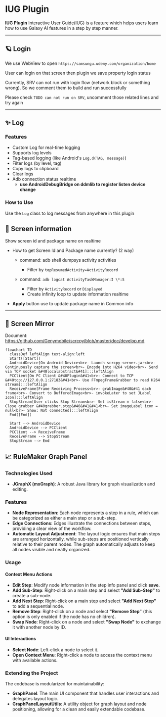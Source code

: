 # IUG Plugin

**IUG Plugin** Interactive User Guide(IUG) is a feature which helps users learn how to use Galaxy AI features in a step by step manner.

---

## 🪐 Login
We use WebView to open `https://samsungu.udemy.com/organization/home`

User can login on that screen then plugin we save property login status

Currently, SRV can not run with login flow (network block or something wrong). So we comment them to build and run successfully

Please check `TODO can not run on SRV`, uncomment those related lines and try again

---

## ✨ Log
### Features

- Custom Log for real-time logging
- Supports log levels
- Tag-based logging (like Android's `Log.d(TAG, message)`)
- Filter logs (by level, tag)
- Copy logs to clipboard
- Clear logs
- Adb connection status realtime
  - **use AndroidDebugBridge on ddmlib to register listen device change**

### How to Use

Use the `Log` class to log messages from anywhere in this plugin

## 📡 Screen information
Show screen id and package name on realtime

- How to get Screen Id and Package name currently? (2 way)

  - command: adb shell dumpsys activity activities
    - Filter by `topResumedActivity=ActivityRecord`

  - command: `adb logcat ActivityTaskManager:I \*:S`
    - Filter by `ActivityRecord` or `Displayed`
    - Create infinity loop to update information realtime
    

- **Apply** button use to update package name in Common info

---

## 🌌 Screen Mirror

Document: https://github.com/Genymobile/scrcpy/blob/master/doc/develop.md

```mermaid
flowchart TD
  classDef leftAlign text-align:left
  Start([Start])
  AndroidDevice[On Android Device<br>- Launch scrcpy-server.jar<br>- Continuously capture the screen<br>- Encode into H264 video<br>- Send via TCP socket &#40localabstract&#41]:::leftAlign
  PCClient[On PC Client &#40Plugin&#41<br>- Connect to TCP &#40tcp://127.0.0.1:27183&#41<br>- Use FFmpegFrameGrabber to read H264 stream]:::leftAlign
  ReceiveFrame[Frame Receiving Process<br>- grabImage&#40&#41 each frame<br>- Convert to BufferedImage<br>- invokeLater to set JLabel Icon]:::leftAlign
  StopStream[User clicks Stop Stream<br>- Set isStream = false<br>- Close grabber &#40grabber.stop&#40&#41&#41<br>- Set imageLabel icon = null<br>- Show: Not connected]:::leftAlign
  End([End])

  Start --> AndroidDevice
  AndroidDevice --> PCClient
  PCClient --> ReceiveFrame
  ReceiveFrame --> StopStream
  StopStream --> End
```

## 📈 RuleMaker Graph Panel

### Technologies Used
- **JGraphX (mxGraph)**: A robust Java library for graph visualization and editing.

### Features
- **Node Representation**: Each node represents a step in a rule, which can be categorized as either a main step or a sub-step.
- **Edge Connections**: Edges illustrate the connections between steps, providing a clear view of the workflow.
- **Automatic Layout Adjustment**: The layout logic ensures that main steps are arranged horizontally, while sub-steps are positioned vertically relative to their parent nodes. The graph automatically adjusts to keep all nodes visible and neatly organized.

### Usage
#### Context Menu Actions
- **Edit Step**: Modify node information in the step info panel and click **save**.
- **Add Sub-Step**: Right-click on a main step and select **"Add Sub-Step"** to create a sub-node.
- **Add Next Step**: Right-click on a main step and select **"Add Next Step"** to add a sequential node.
- **Remove Step**: Right-click on a node and select **"Remove Step"** (this option is only enabled if the node has no children).
- **Swap Node**: Right-click on a node and select **"Swap Node"** to exchange it with another node by ID.

#### UI Interactions
- **Select Node**: Left-click a node to select it.
- **Open Context Menu**: Right-click a node to access the context menu with available actions.

### Extending the Project
The codebase is modularized for maintainability:
- **GraphPanel**: The main UI component that handles user interactions and delegates layout logic.
- **GraphPanelLayoutUtils**: A utility object for graph layout and node positioning, allowing for a clean and easily extendable codebase.
